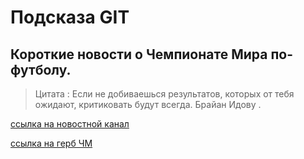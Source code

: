 # Подсказа GIT

## Короткие новости о Чемпионате Мира по-футболу.


>Цитата   :
 Если не добиваешься результатов, которых от тебя ожидают, критиковать будут всегда. Брайан Идову .

 [ссылка на новостной канал](https://www.sports.ru/wc2022/news/)

 [ссылка на герб ЧМ](https://www.433175.ru/uploads/posts/2022-11/1669106853_sostavy-sbornyh-world-cup-2022-qatar.jpg)
 








